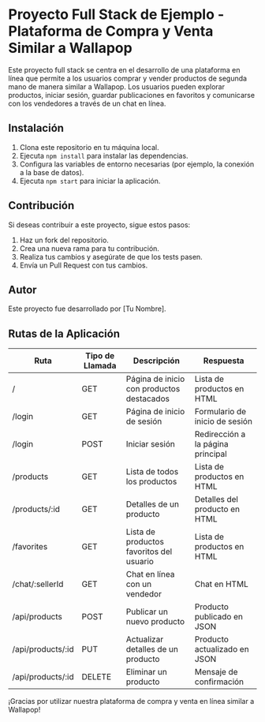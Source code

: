 # Proyecto Full Stack de Ejemplo - Plataforma de Compra y Venta Similar a Wallapop

Este proyecto full stack se centra en el desarrollo de una plataforma en línea que permite a los usuarios comprar y vender productos de segunda mano de manera similar a Wallapop. Los usuarios pueden explorar productos, iniciar sesión, guardar publicaciones en favoritos y comunicarse con los vendedores a través de un chat en línea.

## Instalación

1. Clona este repositorio en tu máquina local.
2. Ejecuta `npm install` para instalar las dependencias.
3. Configura las variables de entorno necesarias (por ejemplo, la conexión a la base de datos).
4. Ejecuta `npm start` para iniciar la aplicación.

## Contribución

Si deseas contribuir a este proyecto, sigue estos pasos:

1. Haz un fork del repositorio.
2. Crea una nueva rama para tu contribución.
3. Realiza tus cambios y asegúrate de que los tests pasen.
4. Envía un Pull Request con tus cambios.

## Autor

Este proyecto fue desarrollado por [Tu Nombre].

## Rutas de la Aplicación

| Ruta                   | Tipo de Llamada | Descripción                                   | Respuesta                 |
|------------------------|-----------------|-----------------------------------------------|---------------------------|
| /                      | GET             | Página de inicio con productos destacados     | Lista de productos en HTML|
| /login                 | GET             | Página de inicio de sesión                    | Formulario de inicio de sesión|
| /login                 | POST            | Iniciar sesión                                | Redirección a la página principal|
| /products              | GET             | Lista de todos los productos                 | Lista de productos en HTML|
| /products/:id          | GET             | Detalles de un producto                       | Detalles del producto en HTML|
| /favorites             | GET             | Lista de productos favoritos del usuario      | Lista de productos en HTML|
| /chat/:sellerId        | GET             | Chat en línea con un vendedor                 | Chat en HTML              |
| /api/products          | POST            | Publicar un nuevo producto                    | Producto publicado en JSON|
| /api/products/:id      | PUT             | Actualizar detalles de un producto            | Producto actualizado en JSON|
| /api/products/:id      | DELETE          | Eliminar un producto                          | Mensaje de confirmación   |

¡Gracias por utilizar nuestra plataforma de compra y venta en línea similar a Wallapop!